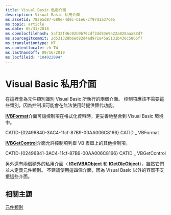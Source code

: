 ```yaml
---
title: Visual Basic 私用介面
description: Visual Basic 私用介面
ms.assetid: 782e5d87-680e-4d0c-b1e6-cf97d1a37ce5
ms.topic: article
ms.date: 05/31/2018
ms.openlocfilehash: 5af32f46c02b9b76cdf3dd83e9a22a028aaa88d7
ms.sourcegitcommit: 2d531328b6ed82d4ad971a45a5131b430c5866f7
ms.translationtype: MT
ms.contentlocale: zh-TW
ms.lasthandoff: 09/16/2019
ms.locfileid: "104022094"
---
```

# <a name="visual-basic-private-interfaces"></a>Visual Basic 私用介面

在這裡會為元件類別識別 Visual Basic 所執行的兩個介面。 控制項應該不需要這些類別，因為控制項可能會在無法使用時提供替代功能。

[**IVBFormat**](/windows/desktop/api/VbInterf/nn-vbinterf-ivbformat)介面可讓控制項在格式化資料時，更妥善地整合到 Visual Basic 環境中。

CATID-{02496840-3AC4-11cf-87B9-00AA006C8166} CATID \_ VBFormat

[**IVBGetControl**](/windows/desktop/api/VbInterf/nn-vbinterf-ivbgetcontrol)介面允許控制項列舉 VB 表單上的其他控制項。

CATID-{02496841-3AC4-11cf-87B9-00AA006C8166} CATID \_ VBGetControl

另外還有兩個額外的私用介面（ [**IGetVBAObject**](/windows/desktop/api/VbInterf/nn-vbinterf-igetvbaobject) 和 [**IGetOleObject**](/windows/desktop/api/VbInterf/nn-vbinterf-igetoleobject)），雖然它們並未定義元件類別。 不建議使用這四個介面，因為 Visual Basic 以外的容器不支援這些介面。

## <a name="related-topics"></a>相關主題

<dl> <dt>

[元件類別](component-categories.md)
</dt> </dl>

 

 




